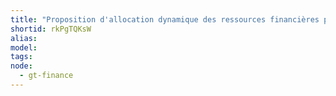 ```yaml
---
title: "Proposition d'allocation dynamique des ressources financières propres de la Myne"
shortid: rkPgTQKsW
alias:
model:
tags:
node: 
  - gt-finance
---
```

